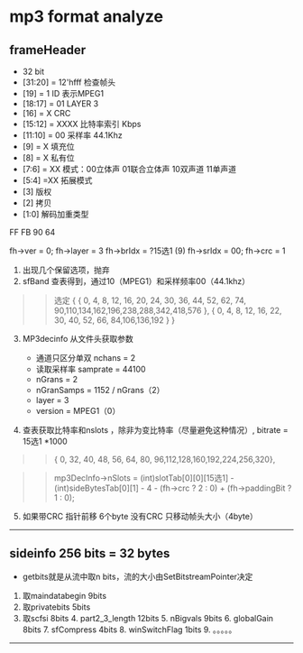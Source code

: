# mp3 format analyze

## frameHeader
* 32 bit
* [31:20] = 12'hfff         检查帧头
* [19] = 1                  ID 表示MPEG1
* [18:17] = 01                   LAYER  3
* [16]  = X                 CRC 
* [15:12] = XXXX            比特率索引   Kbps
* [11:10] = 00              采样率 44.1Khz
* [9] = X                   填充位
* [8] = X                   私有位
* [7:6] = XX                模式：00立体声 01联合立体声 10双声道 11单声道
* [5:4] =XX                 拓展模式
* [3]                       版权
* [2]                       拷贝
* [1:0]                     解码加重类型

FF FB 90 64


fh->ver = 0;
fh->layer = 3
fh->brIdx = ?15选1  (9)
fh->srIdx = 00;
fh->crc = 1

1. 出现几个保留选项，抛弃
2. sfBand 查表得到，通过10（MPEG1）和采样频率00（44.1khz）
>> 选定
>>   {
>>           { 0,  4,  8, 12, 16, 20, 24, 30, 36, 44, 52, 62, 74, 90,110,134,162,196,238,288,342,418,576 },
>>             { 0,  4,  8, 12, 16, 22, 30, 40, 52, 66, 84,106,136,192 }
>>         }
3. MP3decinfo 从文件头获取参数
    * 通道只区分单双   nchans = 2
    * 读取采样率 samprate = 44100
    * nGrans = 2
    * nGranSamps = 1152 / nGrans（2）
    * layer = 3
    * version = MPEG1（0）

4. 查表获取比特率和nslots ，除非为变比特率（尽量避免这种情况）,
     bitrate = 15选1 *1000
>> {  0, 32, 40, 48, 56, 64, 80, 96,112,128,160,192,224,256,320},

>>  mp3DecInfo->nSlots = (int)slotTab[0][0][15选1] - 
            (int)sideBytesTab[0][1] - 
            4 - (fh->crc ? 2 : 0) + (fh->paddingBit ? 1 : 0);
5. 如果带CRC 指针前移 6个byte 没有CRC 只移动帧头大小（4byte）

-----------------------------------------------


## sideinfo 256 bits = 32 bytes

* getbits就是从流中取n bits，流的大小由SetBitstreamPointer决定

1. 取maindatabegin   9bits
2. 取privatebits 5bits
3. 取scfsi 8bits
    4. part2_3_length 12bits
    5. nBigvals 9bits
    6. globalGain 8bits
    7. sfCompress 4bits
    8. winSwitchFlag 1bits
    9. 。。。。。

------------------------------------------











